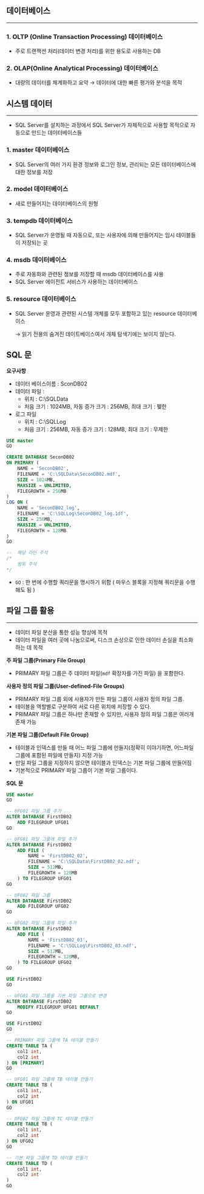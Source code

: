 ## 데이터베이스

---

### 1. OLTP (Online Transaction Processing) 데이터베이스

- 주로 트랜잭션 처리(데이터 변경 처리)를 위한 용도로 사용하는 DB

### 2. OLAP(Online Analytical Processing) 데이터베이스

- 대량의 데이터를 체계화하고 요약 → 데이터에 대한 빠른 평가와 분석을 목적

## 시스템 데이터

---

- SQL Server를 설치하는 과정에서 SQL Server가 자체적으로 사용할 목적으로 자동으로 만드는 데이터베이스들

### 1. master 데이터베이스

- SQL Server의 여러 가지 환경 정보와 로그인 정보, 관리되는 모든 데이터베이스에 대한 정보를 저장

### 2. model 데이터베이스

- 새로 만들어지는 데이터베이스의 원형

### 3. tempdb 데이터베이스

- SQL Server가 운영될 때 자동으로, 또는 사용자에 의해 만들어지는 임시 테이블들이 저장되는 곳

### 4. msdb 데이터베이스

- 주로 자동화와 관련된 정보를 저장할 때 msdb 데이터베이스를 사용
- SQL Server 에이전트 서비스가 사용하는 데이터베이스

### 5. resource 데이터베이스

- SQL Server 운영과 관련된 시스템 개체를 모두 포함하고 있는 resource 데이터베이스
    
    → 읽기 전용의 숨겨진 데이트베이스여서 개체 탐색기에는 보이지 않는다.
    

## SQL 문

**요구사항**

- 데이터 베이스이름 : SconDB02
- 데이터 파일 :
    - 위치 : C:\SQLData
    - 처음 크기 : 1024MB, 자동 증가 크기 : 256MB, 최대 크기 : 뮂한
- 로그 파일
    - 위치 : C:\SQLLog
    - 처음 크기 : 256MB, 자동 증가 크기 : 128MB, 최대 크기 : 무제한

```sql
USE master
GO

CREATE DATABASE SeconDB02
ON PRIMARY (
	NAME = 'SeconDB02',
	FILENAME = 'C:\SQLData\SeconDB02.mdf',
	SIZE = 1024MB,
	MAXSIZE = UNLIMITED,
	FILEGROWTH = 256MB
)
LOG ON (
	NAME = 'SeconDB02_log',
	FILENAME = 'C:\SQLLog\SeconDB02_log.1df',
	SIZE = 256MB,
	MAXSIZE = UNLIMITED,
	FILEGROWTH = 128MB
)
GO

--  해당 라인 주석
/*
	범위 주석
*/
```

- `GO` : 한 번에 수행할 쿼리문을 명시하기 위함 ( 마우스 블록을 지정해 쿼리문을 수행해도 됨 )

## 파일 그룹 활용
---

- 데이터 파일 분산을 통한 성능 향상에 목적
- 데이터 파일을 여러 곳에 나눔으로써, 디스크 손상으로 인한 데이터 손실을 최소화하는 데 목적

**주 파일 그룹(Primary File Group)**

- PRIMARY 파일 그룹은 주 데이터 파일(`mdf` 확장자를 가진 파일) 을 포함한다.

**사용자 정의 파일 그룹(User-defined-File Groups)**

- PRIMARY 파일 그룹 외에 사용자가 만든 파일 그룹이 사용자 정의 파일 그룹.
- 테이블을 역할별로 구분하여 서로 다른 위치에 저장할 수 있다.
- PRIMARY 파일 그룹은 하나만 존재할 수 있지만, 사용자 정의 파일 그룹은 여러개 존재 가능

**기본 파일 그룹(Default File Group)**

- 테이블과 인덱스를 만들 때 어느 파일 그룹에 만들지(정확히 이야기하면, 어느파일 그룹에 포함된 파일에 만들지) 지정 가능
- 만일 파일 그룹을 지정하지 않으면 테이블과 인덱스는 기본 파일 그룹에 만들어짐
- 기본적으로 PRIMARY 파일 그룹이 기본 파일 그룹이다.

**SQL 문**

```sql
USE master
GO

-- UFG01 파일 그룹 추가
ALTER DATABASE FirstDB02
	ADD FILEGROUP UFG01
GO

-- UFG01 파일 그룹에 파일 추가
ALTER DATABASE FirstDB02
	ADD FILE (
		NAME = 'FirstDB02_02',
		FILENAME = 'C:\SQLData\FirstDB02_02.ndf',
		SIZE = 512MB,
		FILEGROWTH = 128MB
	) TO FILEGROUP UFG01
GO

-- UFG02 파일 그룹
ALTER DATABASE FirstDB02
	ADD FILEGROUP UFG02
GO

-- UFG02 파일 그룹에 파일 추가
ALTER DATABASE FirstDB02
	ADD FILE (
		NAME = 'FirstDB02_03',
		FILENAME = 'C:\SQLLog\FirstDB02_03.ndf',
		SIZE = 512MB,
		FILEGROWTH = 128MB,
	) TO FILEGROUP UFG02
GO

USE FirstDB02
GO

-- UFG01 파일 그룹을 기본 파일 그룹으로 변경
ALTER DATABASE FirstDB02
	MODIFY FILEGROUP UFG01 DEFAULT
GO
```

```sql
USE FirstDB02
GO

-- PRIMARY 파일 그룹에 TA 테이블 만들기
CREATE TABLE TA (
	col1 int,
	col2 int
) ON [PRIMARY]
GO

-- UFG01 파일 그룹에 TB 테이블 만들기
CREATE TABLE TB (
	col1 int,
	col2 int
) ON UFG01
GO

-- UFG02 파일 그룹에 TC 테이블 만들기
CREATE TABLE TB (
	col1 int,
	col2 int
) ON UFG02
GO

-- 기본 파일 그룹에 TD 테이블 만들기
CREATE TABLE TD (
	col1 int,
	col2 int
)
GO
```